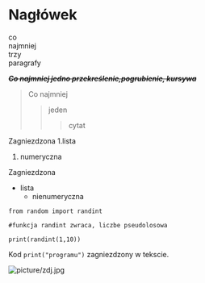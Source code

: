 # Nagłówek

co</br>najmniej</br>trzy</br>paragrafy

~~***Co najmniej jedno przekreślenie,pogrubienie, kursywa***~~

>Co najmniej
>>jeden
>>>cytat

Zagniezdzona
1.lista
  1. numeryczna

Zagniezdzona
- lista
  - nienumeryczna

```
from random import randint

#funkcja randint zwraca, liczbe pseudolosowa

print(randint(1,10))
```

Kod `print("programu")` zagniezdzony w tekscie.

![picture/zdj.jpg](picture/zdj.jpg)
